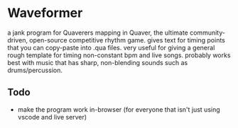 # Waveformer
a jank program for Quaverers mapping in Quaver, the ultimate community-driven, open-source competitive rhythm game. gives text for timing points that you can copy-paste into .qua files. very useful for giving a general rough template for timing non-constant bpm and live songs. probably works best with music that has sharp, non-blending sounds such as drums/percussion.

## Todo
- make the program work in-browser (for everyone that isn't just using vscode and live server)
